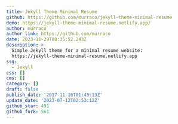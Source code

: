 ```yaml
---
title: Jekyll Theme Minimal Resume
github: https://github.com/murraco/jekyll-theme-minimal-resume
demo: https://jekyll-theme-minimal-resume.netlify.app/
author: murraco
author_link: https://github.com/murraco
date: 2023-11-29T08:35:52.243Z
description: >-
  Simple Jekyll theme for a minimal resume website:
  https://jekyll-theme-minimal-resume.netlify.app
ssg:
  - Jekyll
css: []
cms: []
category: []
draft: false
publish_date: '2017-11-16T01:45:13Z'
update_date: '2023-07-12T02:53:12Z'
github_star: 491
github_fork: 561
---
```

